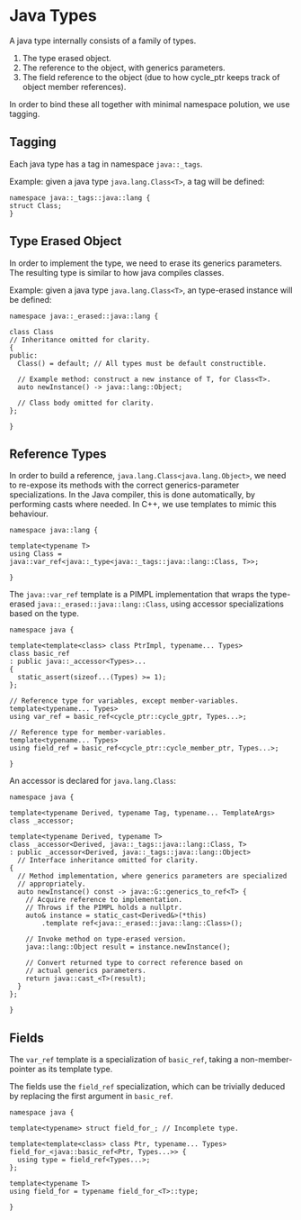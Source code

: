 # Java Types

A java type internally consists of a family of types.

1. The type erased object.
2. The reference to the object, with generics parameters.
3. The field reference to the object (due to how cycle\_ptr keeps track of object member references).

In order to bind these all together with minimal namespace polution,
we use tagging.

## Tagging

Each java type has a tag in namespace `java::_tags`.

Example: given a java type `java.lang.Class<T>`,
a tag will be defined:

    namespace java::_tags::java::lang {
    struct Class;
    }

## Type Erased Object

In order to implement the type, we need to erase its generics parameters.
The resulting type is similar to how java compiles classes.

Example: given a java type `java.lang.Class<T>`,
an type-erased instance will be defined:

    namespace java::_erased::java::lang {

    class Class
    // Inheritance omitted for clarity.
    {
    public:
      Class() = default; // All types must be default constructible.

      // Example method: construct a new instance of T, for Class<T>.
      auto newInstance() -> java::lang::Object;

      // Class body omitted for clarity.
    };

    }

## Reference Types

In order to build a reference, `java.lang.Class<java.lang.Object>`,
we need to re-expose its methods with the correct generics-parameter specializations.
In the Java compiler, this is done automatically, by performing casts where needed.
In C++, we use templates to mimic this behaviour.

    namespace java::lang {

    template<typename T>
    using Class = java::var_ref<java::_type<java::_tags::java::lang::Class, T>>;

    }

The `java::var_ref` template is a PIMPL implementation that wraps
the type-erased `java::_erased::java::lang::Class`,
using accessor specializations based on the type.

    namespace java {

    template<template<class> class PtrImpl, typename... Types>
    class basic_ref
    : public java::_accessor<Types>...
    {
      static_assert(sizeof...(Types) >= 1);
    };

    // Reference type for variables, except member-variables.
    template<typename... Types>
    using var_ref = basic_ref<cycle_ptr::cycle_gptr, Types...>;

    // Reference type for member-variables.
    template<typename... Types>
    using field_ref = basic_ref<cycle_ptr::cycle_member_ptr, Types...>;

    }

An accessor is declared for `java.lang.Class`:

    namespace java {

    template<typename Derived, typename Tag, typename... TemplateArgs>
    class _accessor;

    template<typename Derived, typename T>
    class _accessor<Derived, java::_tags::java::lang::Class, T>
    : public _accessor<Derived, java::_tags::java::lang::Object>
      // Interface inheritance omitted for clarity.
    {
      // Method implementation, where generics parameters are specialized
      // appropriately.
      auto newInstance() const -> java::G::generics_to_ref<T> {
        // Acquire reference to implementation.
        // Throws if the PIMPL holds a nullptr.
        auto& instance = static_cast<Derived&>(*this)
            .template ref<java::_erased::java::lang::Class>();

        // Invoke method on type-erased version.
        java::lang::Object result = instance.newInstance();

        // Convert returned type to correct reference based on
        // actual generics parameters.
        return java::cast_<T>(result);
      }
    };

    }

## Fields

The `var_ref` template is a specialization of `basic_ref`,
taking a non-member-pointer as its template type.

The fields use the `field_ref` specialization,
which can be trivially deduced by replacing the first argument in `basic_ref`.

    namespace java {

    template<typename> struct field_for_; // Incomplete type.

    template<template<class> class Ptr, typename... Types>
    field_for_<java::basic_ref<Ptr, Types...>> {
      using type = field_ref<Types...>;
    };

    template<typename T>
    using field_for = typename field_for_<T>::type;

    }
